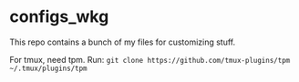 # configs_wkg
This repo contains a bunch of my files for customizing stuff.

For tmux, need tpm. Run: `git clone https://github.com/tmux-plugins/tpm ~/.tmux/plugins/tpm`

